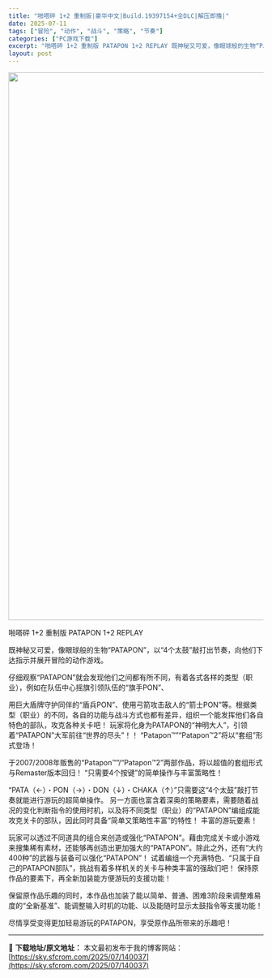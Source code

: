 ```yaml
---
title: "啪嗒砰 1+2 重制版|豪华中文|Build.19397154+全DLC|解压即撸|"
date: 2025-07-11
tags: ["冒险", "动作", "战斗", "策略", "节奏"]
categories: ["PC游戏下载"]
excerpt: "啪嗒砰 1+2 重制版 PATAPON 1+2 REPLAY 既神秘又可爱，像眼球般的生物“PATAPON”，以“4个太鼓”敲打出节奏，向他们下达指示并展开冒险的动作游戏。 仔细观察“PATAPON”就会发现他们之间都有所不同，有着各式各样的类型（职业），例如在队伍中心摇旗引领队伍的“旗手PON”、&hellip;"
layout: post
---
```


<img class="aligncenter size-full wp-image-139933" src="https://sky.sfcrom.com/wp-content/uploads/2025/07/2025071012173620.webp" alt="" width="700" height="1080" />

啪嗒砰 1+2 重制版 PATAPON 1+2 REPLAY

既神秘又可爱，像眼球般的生物“PATAPON”，以“4个太鼓”敲打出节奏，向他们下达指示并展开冒险的动作游戏。

仔细观察“PATAPON”就会发现他们之间都有所不同，有着各式各样的类型（职业），例如在队伍中心摇旗引领队伍的“旗手PON”、

用巨大盾牌守护同伴的“盾兵PON”、使用弓箭攻击敌人的“箭士PON”等。根据类型（职业）的不同，各自的功能与战斗方式也都有差异，组织一个能发挥他们各自特色的部队，攻克各种关卡吧！
玩家将化身为PATAPON的“神明大人”，引领着“PATAPON”大军前往“世界的尽头”！！
“Patapon™”“Patapon™2”将以“套组”形式登场！

于2007/2008年贩售的“Patapon™”/“Patapon™2”两部作品，将以超值的套组形式与Remaster版本回归！
“只需要4个按键”的简单操作与丰富策略性！

“PATA（←）・PON（→）・DON（↓）・CHAKA（↑）”只需要这“4个太鼓”敲打节奏就能进行游玩的超简单操作。
另一方面也富含着深奥的策略要素，需要随着战况的变化判断指令的使用时机，以及将不同类型（职业）的“PATAPON”编组成能攻克关卡的部队，因此同时具备“简单又策略性丰富”的特性！
丰富的游玩要素！

玩家可以透过不同道具的组合来创造或强化“PATAPON”。藉由完成关卡或小游戏来搜集稀有素材，还能够再创造出更加强大的“PATAPON”。除此之外，还有“大约400种”的武器与装备可以强化“PATAPON”！
试着编组一个充满特色、“只属于自己的PATAPON部队”，挑战有着多样机关的关卡与种类丰富的强敌们吧！
保持原作品的要素下，再全新加装能方便游玩的支援功能！

保留原作品乐趣的同时，本作品也加装了能以简单、普通、困难3阶段来调整难易度的“全新基准”、能调整输入时机的功能、以及能随时显示太鼓指令等支援功能！

尽情享受变得更加轻易游玩的PATAPON，享受原作品所带来的乐趣吧！

---
📖 **下载地址/原文地址：** 本文最初发布于我的博客网站：[https://sky.sfcrom.com/2025/07/140037](https://sky.sfcrom.com/2025/07/140037)

